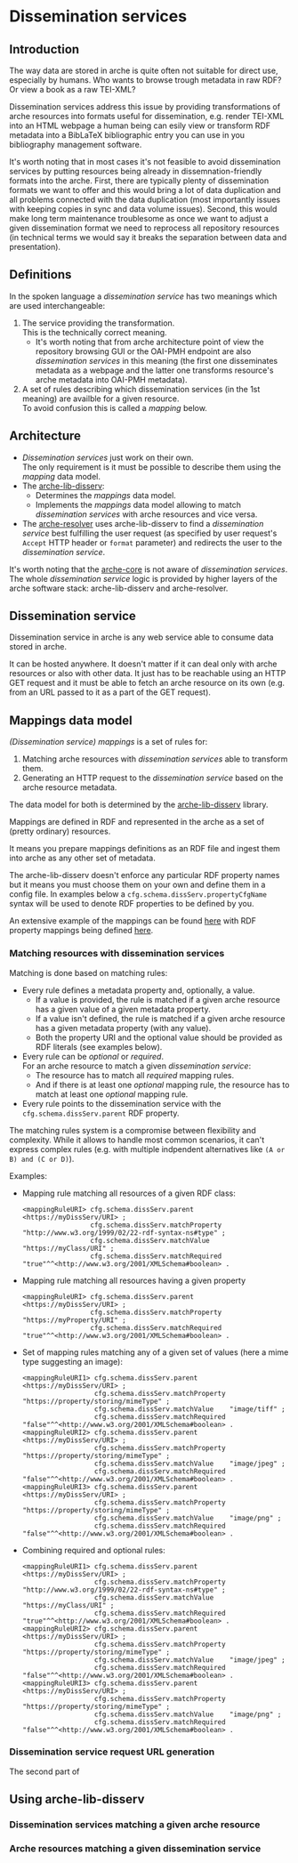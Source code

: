 # Dissemination services

## Introduction

The way data are stored in arche is quite often not suitable for direct use, especially by humans. Who wants to browse trough metadata in raw RDF? Or view a book as a raw TEI-XML?

Dissemination services address this issue by providing transformations of arche resources into formats useful for dissemination, e.g. render TEI-XML into an HTML webpage a human being can esily view or transform RDF metadata into a BibLaTeX bibliographic entry you can use in you bibliography management software.

It's worth noting that in most cases it's not feasible to avoid dissemination services by putting resources being already in dissemnation-friendly formats into the arche.
First, there are typically plenty of dissemination formats we want to offer and this would bring a lot of data duplication and all problems connected with the data duplication (most importantly issues with keeping copies in sync and data volume issues). Second, this would make long term maintenance troublesome as once we want to adjust a given dissemination format we need to reprocess all repository resources (in technical terms we would say it breaks the separation between data and presentation).

## Definitions

In the spoken language a *dissemination service* has two meanings which are used interchangeable:

1. The service providing the transformation.\
   This is the technically correct meaning.
    * It's worth noting that from arche architecture point of view the repository browsing GUI or the OAI-PMH endpoint are also *dissemination services* in this meaning
      (the first one disseminates metadata as a webpage and the latter one transforms resource's arche metadata into OAI-PMH metadata).
2. A set of rules describing which dissemination services (in the 1st meaning) are availble for a given resource.\
   To avoid confusion this is called a *mapping* below.

## Architecture

* *Dissemination services* just work on their own.\
  The only requirement is it must be possible to describe them using the *mapping* data model.
* The [arche-lib-disserv](https://github.com/acdh-oeaw/arche-lib-disserv):
    * Determines the *mappings* data model.
    * Implements the *mappings* data model allowing to match *dissemination services* with arche resources and vice versa.
* The [arche-resolver](https://github.com/acdh-oeaw/arche-resolver) uses arche-lib-disserv to find a *dissemination service* best fulfilling the user request
  (as specified by user request's `Accept` HTTP header or `format` parameter) and redirects the user to the *dissemination service*.

It's worth noting that the [arche-core](https://github.com/acdh-oeaw/arche-core) is not aware of *dissemination services*.
The whole *dissemination service* logic is provided by higher layers of the arche software stack: arche-lib-disserv and arche-resolver.

## Dissemination service

Dissemination service in arche is any web service able to consume data stored in arche.

It can be hosted anywhere. It doesn't matter if it can deal only with arche resources or also with other data.
It just has to be reachable using an HTTP GET request and it must be able to fetch an arche resource on its own (e.g. from an URL passed to it as a part of the GET request).

## Mappings data model

*(Dissemination service) mappings* is a set of rules for:

1. Matching arche resources with *dissemination services* able to transform them.
2. Generating an HTTP request to the *dissemination service* based on the arche resource metadata.


The data model for both is determined by the [arche-lib-disserv](https://github.com/acdh-oeaw/arche-lib-disserv) library.

Mappings are defined in RDF and represented in the arche as a set of (pretty ordinary) resources.

It means you prepare mappings definitions as an RDF file and ingest them into arche as any other set of metadata.

The arche-lib-disserv doesn't enforce any particular RDF property names but it means you must choose them on your own and define them in a config file.
In examples below a `cfg.schema.dissServ.propertyCfgName` syntax will be used to denote RDF properties to be defined by you.

An extensive example of the mappings can be found [here](https://github.com/acdh-oeaw/arche-docker-config/blob/arche/initScripts/dissServices.ttl)
with RDF property mappings being defined [here](https://github.com/acdh-oeaw/arche-docker-config/blob/arche/yaml/schema.yaml).

### Matching resources with dissemination services

Matching is done based on matching rules:

* Every rule defines a metadata property and, optionally, a value.
    * If a value is provided, the rule is matched if a given arche resource has a given value of a given metadata property.
    * If a value isn't defined, the rule is matched if a given arche resource has a given metadata property (with any value).
    * Both the property URI and the optional value should be provided as RDF literals (see examples below).
* Every rule can be *optional* or *required*.\
  For an arche resource to match a given *dissemination service*:
    * The resource has to match all *required* mapping rules.
    * And if there is at least one *optional* mapping rule, the resource has to match at least one *optional* mapping rule.
* Every rule points to the dissemination service with the `cfg.schema.dissServ.parent` RDF property.

The matching rules system is a compromise between flexibility and complexity.
While it allows to handle most common scenarios, it can't express complex rules (e.g. with multiple indpendent alternatives like `(A or B) and (C or D)`).

Examples:

* Mapping rule matching all resources of a given RDF class:
  ```
  <mappingRuleURI> cfg.schema.dissServ.parent        <https://myDissServ/URI> ;
                   cfg.schema.dissServ.matchProperty "http://www.w3.org/1999/02/22-rdf-syntax-ns#type" ;
                   cfg.schema.dissServ.matchValue    "https://myClass/URI" ;
                   cfg.schema.dissServ.matchRequired "true"^^<http://www.w3.org/2001/XMLSchema#boolean> .
  ```
* Mapping rule matching all resources having a given property
  ```
  <mappingRuleURI> cfg.schema.dissServ.parent        <https://myDissServ/URI> ;
                   cfg.schema.dissServ.matchProperty "https://myProperty/URI" ;
                   cfg.schema.dissServ.matchRequired "true"^^<http://www.w3.org/2001/XMLSchema#boolean> .
  ```
* Set of mapping rules matching any of a given set of values (here a mime type suggesting an image):
  ```
  <mappingRuleURI1> cfg.schema.dissServ.parent        <https://myDissServ/URI> ;
                    cfg.schema.dissServ.matchProperty "https://property/storing/mimeType" ;
                    cfg.schema.dissServ.matchValue    "image/tiff" ;
                    cfg.schema.dissServ.matchRequired "false"^^<http://www.w3.org/2001/XMLSchema#boolean> .
  <mappingRuleURI2> cfg.schema.dissServ.parent        <https://myDissServ/URI> ;
                    cfg.schema.dissServ.matchProperty "https://property/storing/mimeType" ;
                    cfg.schema.dissServ.matchValue    "image/jpeg" ;
                    cfg.schema.dissServ.matchRequired "false"^^<http://www.w3.org/2001/XMLSchema#boolean> .
  <mappingRuleURI3> cfg.schema.dissServ.parent        <https://myDissServ/URI> ;
                    cfg.schema.dissServ.matchProperty "https://property/storing/mimeType" ;
                    cfg.schema.dissServ.matchValue    "image/png" ;
                    cfg.schema.dissServ.matchRequired "false"^^<http://www.w3.org/2001/XMLSchema#boolean> .  
  ```
* Combining required and optional rules:
  ```
  <mappingRuleURI1> cfg.schema.dissServ.parent        <https://myDissServ/URI> ;
                    cfg.schema.dissServ.matchProperty "http://www.w3.org/1999/02/22-rdf-syntax-ns#type" ;
                    cfg.schema.dissServ.matchValue    "https://myClass/URI" ;
                    cfg.schema.dissServ.matchRequired "true"^^<http://www.w3.org/2001/XMLSchema#boolean> .
  <mappingRuleURI2> cfg.schema.dissServ.parent        <https://myDissServ/URI> ;
                    cfg.schema.dissServ.matchProperty "https://property/storing/mimeType" ;
                    cfg.schema.dissServ.matchValue    "image/jpeg" ;
                    cfg.schema.dissServ.matchRequired "false"^^<http://www.w3.org/2001/XMLSchema#boolean> .
  <mappingRuleURI3> cfg.schema.dissServ.parent        <https://myDissServ/URI> ;
                    cfg.schema.dissServ.matchProperty "https://property/storing/mimeType" ;
                    cfg.schema.dissServ.matchValue    "image/png" ;
                    cfg.schema.dissServ.matchRequired "false"^^<http://www.w3.org/2001/XMLSchema#boolean> .  
  ```

### Dissemination service request URL generation

The second part of




## Using arche-lib-disserv

### Dissemination services matching a given arche resource

### Arche resources matching a given dissemination service

